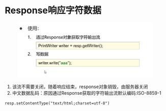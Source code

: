 # Response响应字符数据

<figure><img src="../.gitbook/assets/image.png" alt=""><figcaption></figcaption></figure>

1. 该流不需要关闭，随着响应结束，response对象销毁，由服务器关闭
2. 中文数据乱码：原因通过Response获取的字符输出流默认编码:ISO-8859-1

```
resp.setContentType("text/html;charset=utf-8")
```
